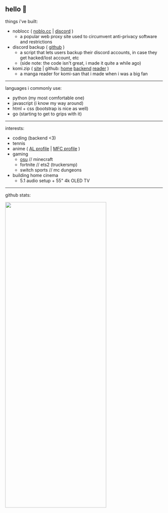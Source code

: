 hello 👋
---
things i've built:
- noblocc ( <a href="https://noblo.cc" target="_blank">noblo.cc</a> | <a href="https://discord.gg/GZ22YZBpv5" target="_blank">discord</a> )
  - a popular web proxy site used to circumvent anti-privacy software and restrictions
- discord backup ( <a href="https://github.com/itschasa/Discord-Backup" target="_blank">github</a> )
  - a script that lets users backup their discord accounts, in case they get hacked/lost account, etc
  - (side note: the code isn't great, i made it quite a while ago)
- komi.zip ( <a href="https://komi.zip" target="_blank">site</a> | github: <a href="https://github.com/itschasa/KomiZIP-Home" target="_blank">home</a> <a href="https://github.com/itschasa/KomiZIP-Backend" target="_blank">backend</a> <a href="https://github.com/itschasa/KomiZIP-Reader" target="_blank">reader</a> )
  - a manga reader for komi-san that i made when i was a big fan

---
languages i commonly use:
- python (my most comfortable one)
- javascript (i know my way around)
- html + css (bootstrap is nice as well)
- go (starting to get to grips with it)

---
interests:
- coding (backend <3)
- tennis
- anime ( <a href="https://anilist.co/user/chasa/" target="_blank">AL profile</a> | <a href="https://myfigurecollection.net/profile/chasa" target="_blank">MFC profile</a> )
- gaming
  - <a href="https://osu.ppy.sh/users/22335237" target="_blank">osu</a> // minecraft
  - fortnite // ets2 (truckersmp)
  - switch sports // mc dungeons
- building home cinema
  - 5.1 audio setup + 55" 4k OLED TV

---
github stats:

<a href="https://chasa.wtf">
  <img style="width: clamp(50%, 600px, 80%)" src="https://github-readme-stats.vercel.app/api?username=itschasa&count_private=true&show_icons=true&theme=midnight-purple&hide_border=true"/>
</a>

